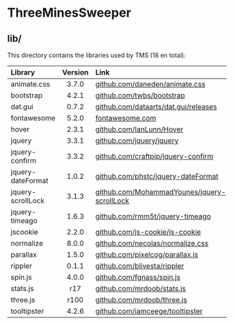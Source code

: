 # ThreeMinesSweeper

## lib/

This directory contains the libraries used by TMS (18 en total):

| Library | Version | Link |
| :-- | :--: | :-- |
| animate.css | 3.7.0 | <a href="https://github.com/daneden/animate.css">github.com/daneden/animate.css</a> |
| bootstrap | 4.2.1 | <a href="https://github.com/twbs/bootstrap">github.com/twbs/bootstrap</a> |
| dat.gui | 0.7.2 | <a href="https://github.com/dataarts/dat.gui/releases">github.com/dataarts/dat.gui/releases</a> |
| fontawesome | 5.2.0 | <a href="https://fontawesome.com">fontawesome.com</a> |
| hover | 2.3.1 | <a href="https://github.com/IanLunn/Hover">github.com/IanLunn/Hover</a> |
| jquery | 3.3.1 | <a href="https://github.com/jquery/jquery">github.com/jquery/jquery</a> |
| jquery-confirm | 3.3.2 | <a href="https://github.com/craftpip/jquery-confirm">github.com/craftpip/jquery-confirm</a> |
| jquery-dateFormat | 1.0.2 | <a href="https://github.com/phstc/jquery-dateFormat">github.com/phstc/jquery-dateFormat</a> |
| jquery-scrollLock | 3.1.3 | <a href="https://github.com/MohammadYounes/jquery-scrollLock">github.com/MohammadYounes/jquery-scrollLock</a> |
| jquery-timeago | 1.6.3 | <a href="https://github.com/rmm5t/jquery-timeago">github.com/rmm5t/jquery-timeago</a> |
| jscookie | 2.2.0 | <a href="https://github.com/js-cookie/js-cookie">github.com/js-cookie/js-cookie</a> |
| normalize | 8.0.0 | <a href="https://github.com/necolas/normalize.css">github.com/necolas/normalize.css</a> |
| parallax | 1.5.0 | <a href="https://github.com/pixelcog/parallax.js">github.com/pixelcog/parallax.js</a> |
| rippler | 0.1.1 | <a href="https://github.com/blivesta/rippler">github.com/blivesta/rippler</a> |
| spin.js | 4.0.0 | <a href="https://github.com/fgnass/spin.js">github.com/fgnass/spin.js</a> |
| stats.js | r17 | <a href="https://github.com/mrdoob/stats.js">github.com/mrdoob/stats.js</a> |
| three.js | r100 | <a href="https://github.com/mrdoob/three.js">github.com/mrdoob/three.js</a> |
| tooltipster | 4.2.6 | <a href="https://github.com/iamceege/tooltipster">github.com/iamceege/tooltipster</a> |
